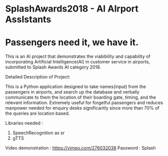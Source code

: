 # SplashAwards2018 - AI AIrport AssIstants
# Passengers need it, we have it.

This is an AI project that demonstrates the viabibility and capability of incorporating Artificial Intelligence(AI) in customer service in airports, submitted to Splash Awards AI category 2018.

Detailed Description of Project:

This is a Python application designed to take names(input) from the passengers in airports, and search up the database and verbally communicate to them the location of their boarding gate, timing, and the relevant information. Extremely useful for forgetful passengers and reduces manpower needed for enquiry desks significantly since more than 70% of the queries are location based.

Libraries needed : 
1. SpeechRecognition as sr
2. gTTS

Video demonstration : https://vimeo.com/276032038
Password : Splash
